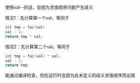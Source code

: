 使用val--的话，会因为求值顺序问题产生歧义

情况1：先计算第一个val，等同于

```c++
int tmp = fac(val)
val - 1;
return tmp * val;
```

情况2：先计算第二个val，等同于

```c++
int tmp = fac(val) * val;
val - 1;
return tmp;
```

能通过编译检查，但在运行时会因为此未定义的歧义求值顺序而出错